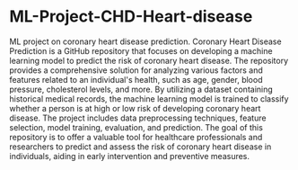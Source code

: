 # ML-Project-CHD-Heart-disease
ML project on coronary heart disease prediction.
Coronary Heart Disease Prediction is a GitHub repository that focuses on developing a machine learning model to predict the risk of coronary heart disease. The repository provides a comprehensive solution for analyzing various factors and features related to an individual's health, such as age, gender, blood pressure, cholesterol levels, and more. By utilizing a dataset containing historical medical records, the machine learning model is trained to classify whether a person is at high or low risk of developing coronary heart disease. The project includes data preprocessing techniques, feature selection, model training, evaluation, and prediction. The goal of this repository is to offer a valuable tool for healthcare professionals and researchers to predict and assess the risk of coronary heart disease in individuals, aiding in early intervention and preventive measures.




